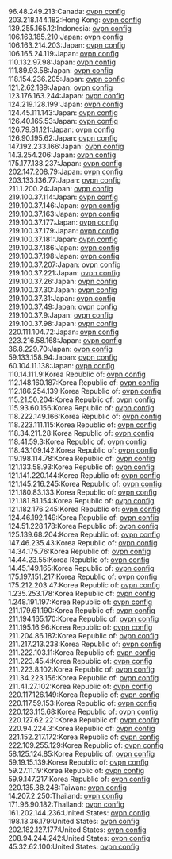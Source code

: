 96.48.249.213:Canada: [ovpn config](vpn/96_48_249_213.ovpn)  
203.218.144.182:Hong Kong: [ovpn config](vpn/203_218_144_182.ovpn)  
139.255.165.12:Indonesia: [ovpn config](vpn/139_255_165_12.ovpn)  
106.163.185.210:Japan: [ovpn config](vpn/106_163_185_210.ovpn)  
106.163.214.203:Japan: [ovpn config](vpn/106_163_214_203.ovpn)  
106.165.24.119:Japan: [ovpn config](vpn/106_165_24_119.ovpn)  
110.132.97.98:Japan: [ovpn config](vpn/110_132_97_98.ovpn)  
111.89.93.58:Japan: [ovpn config](vpn/111_89_93_58.ovpn)  
118.154.236.205:Japan: [ovpn config](vpn/118_154_236_205.ovpn)  
121.2.62.189:Japan: [ovpn config](vpn/121_2_62_189.ovpn)  
123.176.163.244:Japan: [ovpn config](vpn/123_176_163_244.ovpn)  
124.219.128.199:Japan: [ovpn config](vpn/124_219_128_199.ovpn)  
124.45.111.143:Japan: [ovpn config](vpn/124_45_111_143.ovpn)  
126.40.165.53:Japan: [ovpn config](vpn/126_40_165_53.ovpn)  
126.79.81.121:Japan: [ovpn config](vpn/126_79_81_121.ovpn)  
126.90.195.62:Japan: [ovpn config](vpn/126_90_195_62.ovpn)  
147.192.233.166:Japan: [ovpn config](vpn/147_192_233_166.ovpn)  
14.3.254.206:Japan: [ovpn config](vpn/14_3_254_206.ovpn)  
175.177.138.237:Japan: [ovpn config](vpn/175_177_138_237.ovpn)  
202.147.208.79:Japan: [ovpn config](vpn/202_147_208_79.ovpn)  
203.133.136.77:Japan: [ovpn config](vpn/203_133_136_77.ovpn)  
211.1.200.24:Japan: [ovpn config](vpn/211_1_200_24.ovpn)  
219.100.37.114:Japan: [ovpn config](vpn/219_100_37_114.ovpn)  
219.100.37.146:Japan: [ovpn config](vpn/219_100_37_146.ovpn)  
219.100.37.163:Japan: [ovpn config](vpn/219_100_37_163.ovpn)  
219.100.37.177:Japan: [ovpn config](vpn/219_100_37_177.ovpn)  
219.100.37.179:Japan: [ovpn config](vpn/219_100_37_179.ovpn)  
219.100.37.181:Japan: [ovpn config](vpn/219_100_37_181.ovpn)  
219.100.37.186:Japan: [ovpn config](vpn/219_100_37_186.ovpn)  
219.100.37.198:Japan: [ovpn config](vpn/219_100_37_198.ovpn)  
219.100.37.207:Japan: [ovpn config](vpn/219_100_37_207.ovpn)  
219.100.37.221:Japan: [ovpn config](vpn/219_100_37_221.ovpn)  
219.100.37.26:Japan: [ovpn config](vpn/219_100_37_26.ovpn)  
219.100.37.30:Japan: [ovpn config](vpn/219_100_37_30.ovpn)  
219.100.37.31:Japan: [ovpn config](vpn/219_100_37_31.ovpn)  
219.100.37.49:Japan: [ovpn config](vpn/219_100_37_49.ovpn)  
219.100.37.9:Japan: [ovpn config](vpn/219_100_37_9.ovpn)  
219.100.37.98:Japan: [ovpn config](vpn/219_100_37_98.ovpn)  
220.111.104.72:Japan: [ovpn config](vpn/220_111_104_72.ovpn)  
223.216.58.168:Japan: [ovpn config](vpn/223_216_58_168.ovpn)  
36.8.229.70:Japan: [ovpn config](vpn/36_8_229_70.ovpn)  
59.133.158.94:Japan: [ovpn config](vpn/59_133_158_94.ovpn)  
60.104.11.138:Japan: [ovpn config](vpn/60_104_11_138.ovpn)  
110.14.111.9:Korea Republic of: [ovpn config](vpn/110_14_111_9.ovpn)  
112.148.160.187:Korea Republic of: [ovpn config](vpn/112_148_160_187.ovpn)  
112.186.254.139:Korea Republic of: [ovpn config](vpn/112_186_254_139.ovpn)  
115.21.50.204:Korea Republic of: [ovpn config](vpn/115_21_50_204.ovpn)  
115.93.60.156:Korea Republic of: [ovpn config](vpn/115_93_60_156.ovpn)  
118.222.149.166:Korea Republic of: [ovpn config](vpn/118_222_149_166.ovpn)  
118.223.111.115:Korea Republic of: [ovpn config](vpn/118_223_111_115.ovpn)  
118.34.211.28:Korea Republic of: [ovpn config](vpn/118_34_211_28.ovpn)  
118.41.59.3:Korea Republic of: [ovpn config](vpn/118_41_59_3.ovpn)  
118.43.109.142:Korea Republic of: [ovpn config](vpn/118_43_109_142.ovpn)  
119.198.114.78:Korea Republic of: [ovpn config](vpn/119_198_114_78.ovpn)  
121.133.58.93:Korea Republic of: [ovpn config](vpn/121_133_58_93.ovpn)  
121.141.220.144:Korea Republic of: [ovpn config](vpn/121_141_220_144.ovpn)  
121.145.216.245:Korea Republic of: [ovpn config](vpn/121_145_216_245.ovpn)  
121.180.83.133:Korea Republic of: [ovpn config](vpn/121_180_83_133.ovpn)  
121.181.81.154:Korea Republic of: [ovpn config](vpn/121_181_81_154.ovpn)  
121.182.176.245:Korea Republic of: [ovpn config](vpn/121_182_176_245.ovpn)  
124.46.192.149:Korea Republic of: [ovpn config](vpn/124_46_192_149.ovpn)  
124.51.228.178:Korea Republic of: [ovpn config](vpn/124_51_228_178.ovpn)  
125.139.68.204:Korea Republic of: [ovpn config](vpn/125_139_68_204.ovpn)  
147.46.235.43:Korea Republic of: [ovpn config](vpn/147_46_235_43.ovpn)  
14.34.175.76:Korea Republic of: [ovpn config](vpn/14_34_175_76.ovpn)  
14.44.23.55:Korea Republic of: [ovpn config](vpn/14_44_23_55.ovpn)  
14.45.149.165:Korea Republic of: [ovpn config](vpn/14_45_149_165.ovpn)  
175.197.151.217:Korea Republic of: [ovpn config](vpn/175_197_151_217.ovpn)  
175.212.203.47:Korea Republic of: [ovpn config](vpn/175_212_203_47.ovpn)  
1.235.253.178:Korea Republic of: [ovpn config](vpn/1_235_253_178.ovpn)  
1.248.191.197:Korea Republic of: [ovpn config](vpn/1_248_191_197.ovpn)  
211.179.61.190:Korea Republic of: [ovpn config](vpn/211_179_61_190.ovpn)  
211.194.165.170:Korea Republic of: [ovpn config](vpn/211_194_165_170.ovpn)  
211.195.16.96:Korea Republic of: [ovpn config](vpn/211_195_16_96.ovpn)  
211.204.86.187:Korea Republic of: [ovpn config](vpn/211_204_86_187.ovpn)  
211.217.213.238:Korea Republic of: [ovpn config](vpn/211_217_213_238.ovpn)  
211.222.103.11:Korea Republic of: [ovpn config](vpn/211_222_103_11.ovpn)  
211.223.45.4:Korea Republic of: [ovpn config](vpn/211_223_45_4.ovpn)  
211.223.8.102:Korea Republic of: [ovpn config](vpn/211_223_8_102.ovpn)  
211.34.223.156:Korea Republic of: [ovpn config](vpn/211_34_223_156.ovpn)  
211.41.27.102:Korea Republic of: [ovpn config](vpn/211_41_27_102.ovpn)  
220.117.126.149:Korea Republic of: [ovpn config](vpn/220_117_126_149.ovpn)  
220.117.59.153:Korea Republic of: [ovpn config](vpn/220_117_59_153.ovpn)  
220.123.115.68:Korea Republic of: [ovpn config](vpn/220_123_115_68.ovpn)  
220.127.62.221:Korea Republic of: [ovpn config](vpn/220_127_62_221.ovpn)  
220.94.224.3:Korea Republic of: [ovpn config](vpn/220_94_224_3.ovpn)  
221.152.217.172:Korea Republic of: [ovpn config](vpn/221_152_217_172.ovpn)  
222.109.255.129:Korea Republic of: [ovpn config](vpn/222_109_255_129.ovpn)  
58.125.124.85:Korea Republic of: [ovpn config](vpn/58_125_124_85.ovpn)  
59.19.15.139:Korea Republic of: [ovpn config](vpn/59_19_15_139.ovpn)  
59.27.11.19:Korea Republic of: [ovpn config](vpn/59_27_11_19.ovpn)  
59.9.147.217:Korea Republic of: [ovpn config](vpn/59_9_147_217.ovpn)  
220.135.38.248:Taiwan: [ovpn config](vpn/220_135_38_248.ovpn)  
14.207.2.250:Thailand: [ovpn config](vpn/14_207_2_250.ovpn)  
171.96.90.182:Thailand: [ovpn config](vpn/171_96_90_182.ovpn)  
161.202.144.236:United States: [ovpn config](vpn/161_202_144_236.ovpn)  
198.13.36.179:United States: [ovpn config](vpn/198_13_36_179.ovpn)  
202.182.127.177:United States: [ovpn config](vpn/202_182_127_177.ovpn)  
208.94.244.242:United States: [ovpn config](vpn/208_94_244_242.ovpn)  
45.32.62.100:United States: [ovpn config](vpn/45_32_62_100.ovpn)  
